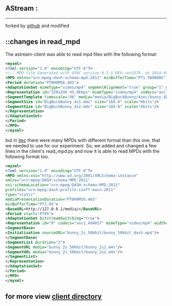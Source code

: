 AStream :
--------------------------------------
--------------------------------------
forked by [github](https://github.com/pari685/AStream) and modified



::changes in read_mpd
--------------------------------------

The astream-client was able to read mpd files with the following format:

```xml
<myxml>
<?xml version="1.0" encoding="UTF-8"?>
<!-- MPD file Generated with GPAC version 0.5.1-DEV-rev5379  on 2014-09-10T13:30:18Z-->
<MPD xmlns="urn:mpeg:dash:schema:mpd:2011" minBufferTime="PT1.500000S" type="static" mediaPresentationDuration="PT0H9M56.46S" profiles="urn:mpeg:dash:profile:isoff-live:2011">
<Period duration="PT0H9M56.46S">
<AdaptationSet mimeType="video/mp4" segmentAlignment="true" group="1" maxWidth="480" maxHeight="360" maxFrameRate="24" par="4:3">
<Representation id="320x240 45.0kbps" mimeType="video/mp4" codecs="avc1.42c00d" width="320"  height="240" frameRate="24" sar="1:1" startWithSAP="1"  bandwidth="45226" >
<SegmentTemplate timescale="96" media="media/BigBuckBunny/4sec/bunny_$Bandwidth$bps/BigBuckBunny_4s$Number$%d.m4s" startNumber="1" duration="384" initialization="media/BigBuckBunny/4sec/bunny_$Bandwidth$bps/BigBuckBunny_4s_init.mp4" />
<SegmentSize id="BigBuckBunny_4s1.m4s" size="168.0" scale="Kbits"/>
<SegmentSize id="BigBuckBunny_4s2.m4s" size="184.0" scale="Kbits"/>
</Representation>
</AdaptationSet>
</Period>
</MPD>
</myxml>
```

but in [itec](http://www-itec.uni-klu.ac.at/ftp/datasets/mmsys12/)
there were many MPDs with different format than this one, that we needed to use for our experiment.
So, we added and changed a few lines in the client's read_mpd.py and now it is able to read MPDs with the following format too.
```xml
<myxml>
<?xml version="1.0" encoding="UTF-8"?>
<MPD xmlns:xsi="http://www.w3.org/2001/XMLSchema-instance"
xmlns="urn:mpeg:DASH:schema:MPD:2011"
xsi:schemaLocation="urn:mpeg:DASH:schema:MPD:2011"
profiles="urn:mpeg:dash:profile:isoff-main:2011"
type="static"
mediaPresentationDuration="PT0H9M56.46S"
minBufferTime="PT2.0S">
<BaseURL>http://127.0.0.1/media/</BaseURL>
<Period start="PT0S">
<AdaptationSet bitstreamSwitching="true">
<Representation id="0" codecs="avc1.4d401f" mimeType="video/mp4" width="320" height="240" startWithSAP="1" bandwidth="45652">
<SegmentBase>
<Initialization sourceURL="bunny_2s_50kbit/bunny_50kbit_dash.mp4"/>
</SegmentBase>
<SegmentList duration="2">
<SegmentURL media="bunny_2s_50kbit/bunny_2s1.m4s"/>
<SegmentURL media="bunny_2s_50kbit/bunny_2s2.m4s"/>
</SegmentList>
</Representation>
</AdaptationSet>
</Period>
</MPD>
</myxml>
```

for more view [client directory](https://github.com/ktsiakas/AStream/tree/master/dist/client)
---------------

